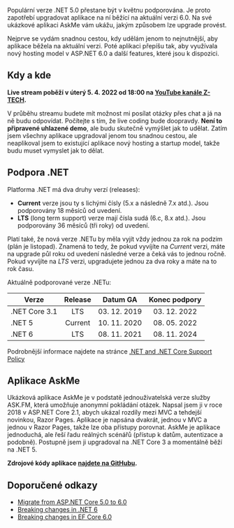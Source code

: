 <!-- dcterms:title = Pozvánka na live coding: Upgrade aplikace z ASP.NET 5 na 6 -->
<!-- dcterms:abstract = Konec podpory .NET 5 se blíží a je třeba upgradovat na .NET 6. V úterním živém streamu budeme upgradovat aplikaci AskMe na ASP.NET 6.0 -->
<!-- x4w:category = IT -->
<!-- x4w:category = Z-TECH -->
<!-- dcterms:creator = Michal Altair Valášek -->
<!-- dcterms:dateAccepted = 2022-04-03 -->
<!-- x4w:pictureUrl = /perex-pictures/20220403-live-upgrade.jpg -->
<!-- x4w:pictureWidth = 150 -->
<!-- x4w:pictureHeight = 150 -->
<!-- x4w:coverUrl = /cover-pictures/20220403-live-upgrade.jpg -->

Populární verze .NET 5.0 přestane být v květnu podporována. Je proto zapotřebí upgradovat aplikace na ní běžící na aktuální verzi 6.0. Na své ukázkové aplikaci AskMe vám ukážu, jakým způsobem lze upgrade provést. 

Nejprve se vydám snadnou cestou, kdy udělám jenom to nejnutnější, aby aplikace běžela na aktuální verzi. Poté aplikaci přepíšu tak, aby využívala nový hosting model v ASP.NET 6.0 a další features, které jsou k dispozici.

## Kdy a kde

**Live stream poběží v úterý 5. 4. 2022 od 18:00 na [YouTube kanále Z-TECH](https://www.youtube.com/watch?v=yenqGXdSa-w).**

V průběhu streamu budete mít možnost mi posílat otázky přes chat a já na ně budu odpovídat. Počítejte s tím, že live coding bude doopravdy. **Není to připravené uhlazené demo**, ale budu skutečně vymýšlet jak to udělat. Zatím jsem všechny aplikace upgradoval jenom tou snadnou cestou, ale neaplikoval jsem to existující aplikace nový hosting a startup model, takže budu muset vymyslet jak to dělat.

## Podpora .NET

Platforma .NET má dva druhy verzí (releases):

* **Current** verze jsou ty s lichými čísly (5.x a následně 7.x atd.). Jsou podporovány 18 měsíců od uvedení.
* **LTS** (long term support) verze mají čísla sudá (6.c, 8.x atd.). Jsou podporovány 36 měsíců (tři roky) od uvedení.

Platí také, že nová verze .NETu by měla vyjít vždy jednou za rok na podzim (plán je listopad). Znamená to tedy, že pokud vyvíjíte na _Current_ verzi, máte na upgrade půl roku od uvedení následné verze a čeká vás to jednou ročně. Pokud vyvíjíte na _LTS_ verzi, upgradujete jednou za dva roky a máte na to rok času.

Aktuálně podporované verze .NETu:

Verze         | Release | Datum GA     | Konec podpory
------------- | :-----: | :----------: | :----------:
.NET Core 3.1 | LTS     | 03. 12. 2019 | 03. 12. 2022
.NET 5        | Current | 10. 11. 2020 | 08. 05. 2022
.NET 6        | LTS     | 08. 11. 2021 | 08. 11. 2024

Podrobnější informace najdete na stránce [.NET and .NET Core Support Policy](https://dotnet.microsoft.com/en-us/platform/support/policy/dotnet-core)

## Aplikace AskMe

Ukázková aplikace AskMe je v podstatě jednouživatelská verze služby ASK.FM, která umožňuje anonymní pokládání otázek. Napsal jsem ji v roce 2018 v ASP.NET Core 2.1, abych ukázal rozdíly mezi MVC a tehdejší novinkou, Razor Pages. Aplikace je napsána dvakrát, jednou v MVC a jednou v Razor Pages, takže lze oba přístupy porovnat. AskMe je aplikace jednoduchá, ale řeší řadu reálných scénářů (přístup k datům, autentizace a podobně). Postupně jsem ji upgradoval na .NET Core 3 a momentálně běží na .NET 5.

**Zdrojové kódy aplikace [najdete na GitHubu](https://github.com/ridercz/AskMe/).**

## Doporučené odkazy

* [Migrate from ASP.NET Core 5.0 to 6.0](https://docs.microsoft.com/en-us/aspnet/core/migration/50-to-60)
* [Breaking changes in .NET 6](https://docs.microsoft.com/en-us/dotnet/core/compatibility/6.0)
* [Breaking changes in EF Core 6.0](https://docs.microsoft.com/en-us/ef/core/what-is-new/ef-core-6.0/breaking-changes)